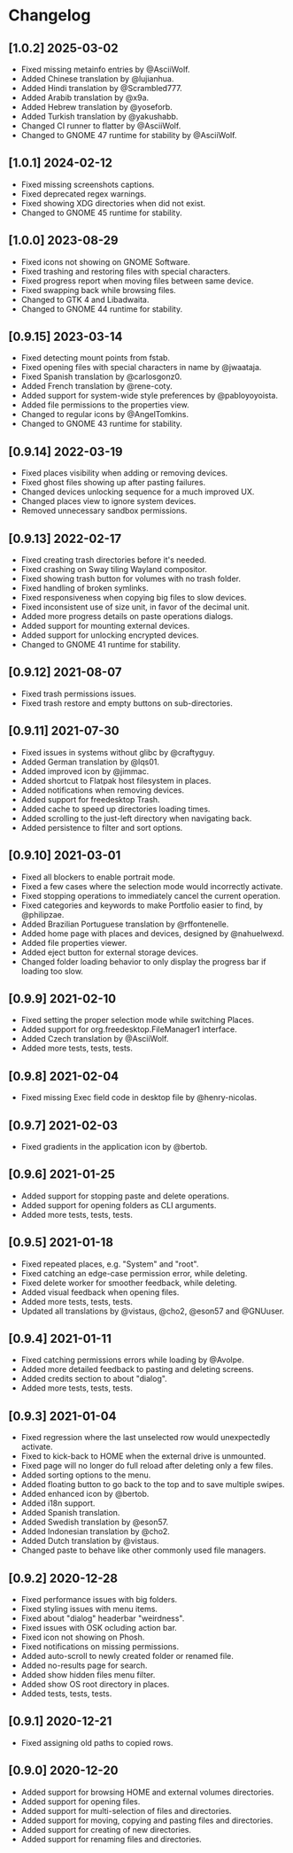 # Changelog

## [1.0.2] 2025-03-02

- Fixed missing metainfo entries by @AsciiWolf.
- Added Chinese translation by @lujianhua.
- Added Hindi translation by @Scrambled777.
- Added Arabib translation by @x9a.
- Added Hebrew translation by @yoseforb.
- Added Turkish translation by @yakushabb.
- Changed CI runner to flatter by @AsciiWolf.
- Changed to GNOME 47 runtime for stability by @AsciiWolf.

## [1.0.1] 2024-02-12

- Fixed missing screenshots captions.
- Fixed deprecated regex warnings.
- Fixed showing XDG directories when did not exist.
- Changed to GNOME 45 runtime for stability.

## [1.0.0] 2023-08-29

- Fixed icons not showing on GNOME Software.
- Fixed trashing and restoring files with special characters.
- Fixed progress report when moving files between same device.
- Fixed swapping back while browsing files.
- Changed to GTK 4 and Libadwaita.
- Changed to GNOME 44 runtime for stability.

## [0.9.15] 2023-03-14

- Fixed detecting mount points from fstab.
- Fixed opening files with special characters in name by @jwaataja.
- Fixed Spanish translation by @carlosgonz0.
- Added French translation by @rene-coty.
- Added support for system-wide style preferences by @pabloyoyoista.
- Added file permissions to the properties view.
- Changed to regular icons by @AngelTomkins.
- Changed to GNOME 43 runtime for stability.

## [0.9.14] 2022-03-19

- Fixed places visibility when adding or removing devices.
- Fixed ghost files showing up after pasting failures.
- Changed devices unlocking sequence for a much improved UX.
- Changed places view to ignore system devices.
- Removed unnecessary sandbox permissions.

## [0.9.13] 2022-02-17

- Fixed creating trash directories before it's needed.
- Fixed crashing on Sway tiling Wayland compositor.
- Fixed showing trash button for volumes with no trash folder.
- Fixed handling of broken symlinks.
- Fixed responsiveness when copying big files to slow devices.
- Fixed inconsistent use of size unit, in favor of the decimal unit.
- Added more progress details on paste operations dialogs.
- Added support for mounting external devices.
- Added support for unlocking encrypted devices.
- Changed to GNOME 41 runtime for stability.

## [0.9.12] 2021-08-07

- Fixed trash permissions issues.
- Fixed trash restore and empty buttons on sub-directories.

## [0.9.11] 2021-07-30

- Fixed issues in systems without glibc by @craftyguy.
- Added German translation by @lqs01.
- Added improved icon by @jimmac.
- Added shortcut to Flatpak host filesystem in places.
- Added notifications when removing devices.
- Added support for freedesktop Trash.
- Added cache to speed up directories loading times.
- Added scrolling to the just-left directory when navigating back.
- Added persistence to filter and sort options.

## [0.9.10] 2021-03-01

- Fixed all blockers to enable portrait mode.
- Fixed a few cases where the selection mode would incorrectly activate.
- Fixed stopping operations to immediately cancel the current operation.
- Fixed categories and keywords to make Portfolio easier to find, by @philipzae.
- Added Brazilian Portuguese translation by @rffontenelle.
- Added home page with places and devices, designed by @nahuelwexd.
- Added file properties viewer.
- Added eject button for external storage devices.
- Changed folder loading behavior to only display the progress bar if loading too slow.

## [0.9.9] 2021-02-10

- Fixed setting the proper selection mode while switching Places.
- Added support for org.freedesktop.FileManager1 interface.
- Added Czech translation by @AsciiWolf.
- Added more tests, tests, tests.

## [0.9.8] 2021-02-04

- Fixed missing Exec field code in desktop file by @henry-nicolas.

## [0.9.7] 2021-02-03

- Fixed gradients in the application icon by @bertob.

## [0.9.6] 2021-01-25

- Added support for stopping paste and delete operations.
- Added support for opening folders as CLI arguments.
- Added more tests, tests, tests.

## [0.9.5] 2021-01-18

- Fixed repeated places, e.g. "System" and "root".
- Fixed catching an edge-case permission error, while deleting.
- Fixed delete worker for smoother feedback, while deleting.
- Added visual feedback when opening files.
- Added more tests, tests, tests.
- Updated all translations by @vistaus, @cho2, @eson57 and @GNUuser.

## [0.9.4] 2021-01-11

- Fixed catching permissions errors while loading by @Avolpe.
- Added more detailed feedback to pasting and deleting screens.
- Added credits section to about "dialog".
- Added more tests, tests, tests.

## [0.9.3] 2021-01-04

- Fixed regression where the last unselected row would unexpectedly activate.
- Fixed to kick-back to HOME when the external drive is unmounted.
- Fixed page will no longer do full reload after deleting only a few files.
- Added sorting options to the menu.
- Added floating button to go back to the top and to save multiple swipes.
- Added enhanced icon by @bertob.
- Added i18n support.
- Added Spanish translation.
- Added Swedish translation by @eson57.
- Added Indonesian translation by @cho2.
- Added Dutch translation by @vistaus.
- Changed paste to behave like other commonly used file managers.

## [0.9.2] 2020-12-28

- Fixed performance issues with big folders.
- Fixed styling issues with menu items.
- Fixed about "dialog" headerbar "weirdness".
- Fixed issues with OSK ocluding action bar.
- Fixed icon not showing on Phosh.
- Fixed notifications on missing permissions.
- Added auto-scroll to newly created folder or renamed file.
- Added no-results page for search.
- Added show hidden files menu filter.
- Added show OS root directory in places.
- Added tests, tests, tests.

## [0.9.1] 2020-12-21

- Fixed assigning old paths to copied rows.

## [0.9.0] 2020-12-20

- Added support for browsing HOME and external volumes directories.
- Added support for opening files.
- Added support for multi-selection of files and directories.
- Added support for moving, copying and pasting files and directories.
- Added support for creating of new directories.
- Added support for renaming files and directories.
